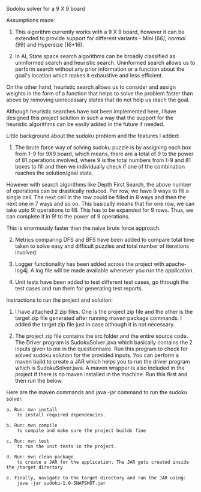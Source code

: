 Sudoku solver for a 9 X 9 board

Assumptions made:

1. This algorithm currently works with a 9 X 9 board, however it can be extended to provide support for different variants - Mini (6*6), normal (9*9) and Hypersize (16*16).

2. In AI, State space search algorithms can be broadly classified as uninformed search and heuristic search.
Uninformed search allows us to perform search without any prior information or a function about the goal's location which makes it exhaustive and less efficient.

On the other hand, heuristic search allows us to consider and assign weights in the form of a function that helps to solve the problem faster than above by removing unnecessary
states that do not help us reach the goal.

Although heuristic searches have not been implemented here, I have designed this project solution in such a way that the support for the heuristic algorithms can be easily added in the future if needed.

Little background about the sudoku problem and the features I added:

1. The brute force way of solving sudoku puzzle is by assigning each box from 1-9 for 9X9 board, which means, there are a total of 9 to the power of 81 operations involved,
where 9 is the total numbers from 1-9 and 81 boxes to fill and then we individually check if one of the combination reaches the solution/goal state.

However with search algorithms like Depth First Search, the above number of operations can be drastically reduced.
Per row, we have 9 ways to fill a single cell. The next cell in the row could be filled in 8 ways and then the next one in 7 ways and so on.
This basically means that for one row, we can take upto 9! operations to fill. This has to be expanded for 9 rows. Thus, we can complete it in 9! to the power of 9 operations.

This is enormously faster than the naive brute force approach.

2. Metrics comparing DFS and BFS have been added to compare total time taken to solve easy and difficult puzzles and total number of iterations involved.

3. Logger functionality has been added across the project with apache-log4j. A log file will be made available whenever you run the application.

4. Unit tests have been added to test different test cases, go through the test cases and run them for generating test reports.

Instructions to run the project and solution:

1. I have attached 2 zip files. One is the project zip file and the other is the target zip file generated after running maven package commands.
I added the target zip file just in case although it is not necessary.

2. The project zip file contains the src folder and the entire source code. The Driver program is SudokuSolver.java which basically contains the 2 inputs given to me
in the questionnaire. Run this program to check for solved sudoku solution for the provided inputs.
You can perform a maven build to create a JAR which helps you to run the driver program which is SudokuSolver.java. A maven wrapper is also included in the project
if there is no maven installed in the machine. Run this first and then run the below.

Here are the maven commands and java -jar command to run the sudoku solver.

	a. Run: mvn install
		to install required dependencies.

	b. Run: mvn compile
		to compile and make sure the project builds fine

	c. Run: mvn test
		to run the unit tests in the project.

	d. Run: mvn clean package
		to create a JAR for the application. The JAR gets created inside the /target directory

	e. Finally, navigate to the target directory and run the JAR using:
		java -jar sudoku-1.0-SNAPSHOT.jar
